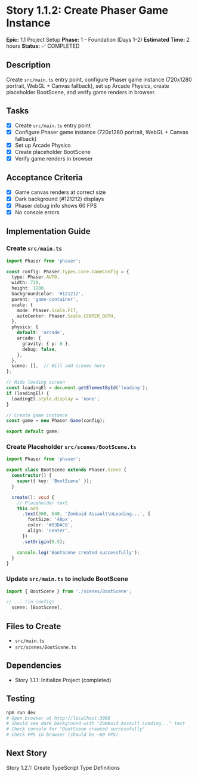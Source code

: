 # Story 1.1.2: Create Phaser Game Instance

**Epic:** 1.1 Project Setup
**Phase:** 1 - Foundation (Days 1-2)
**Estimated Time:** 2 hours
**Status:** ✅ COMPLETED

## Description
Create `src/main.ts` entry point, configure Phaser game instance (720x1280 portrait, WebGL + Canvas fallback), set up Arcade Physics, create placeholder BootScene, and verify game renders in browser.

## Tasks
- [x] Create `src/main.ts` entry point
- [x] Configure Phaser game instance (720x1280 portrait, WebGL + Canvas fallback)
- [x] Set up Arcade Physics
- [x] Create placeholder BootScene
- [x] Verify game renders in browser

## Acceptance Criteria
- [x] Game canvas renders at correct size
- [x] Dark background (#121212) displays
- [x] Phaser debug info shows 60 FPS
- [x] No console errors

## Implementation Guide

### Create `src/main.ts`
```typescript
import Phaser from 'phaser';

const config: Phaser.Types.Core.GameConfig = {
  type: Phaser.AUTO,
  width: 720,
  height: 1280,
  backgroundColor: '#121212',
  parent: 'game-container',
  scale: {
    mode: Phaser.Scale.FIT,
    autoCenter: Phaser.Scale.CENTER_BOTH,
  },
  physics: {
    default: 'arcade',
    arcade: {
      gravity: { y: 0 },
      debug: false,
    },
  },
  scene: [],  // Will add scenes here
};

// Hide loading screen
const loadingEl = document.getElementById('loading');
if (loadingEl) {
  loadingEl.style.display = 'none';
}

// Create game instance
const game = new Phaser.Game(config);

export default game;
```

### Create Placeholder `src/scenes/BootScene.ts`
```typescript
import Phaser from 'phaser';

export class BootScene extends Phaser.Scene {
  constructor() {
    super({ key: 'BootScene' });
  }

  create(): void {
    // Placeholder text
    this.add
      .text(360, 640, 'Zomboid Assault\nLoading...', {
        fontSize: '48px',
        color: '#03DAC6',
        align: 'center',
      })
      .setOrigin(0.5);

    console.log('BootScene created successfully');
  }
}
```

### Update `src/main.ts` to include BootScene
```typescript
import { BootScene } from './scenes/BootScene';

// ... (in config)
  scene: [BootScene],
```

## Files to Create
- `src/main.ts`
- `src/scenes/BootScene.ts`

## Dependencies
- Story 1.1.1: Initialize Project (completed)

## Testing
```bash
npm run dev
# Open browser at http://localhost:3000
# Should see dark background with "Zomboid Assault Loading..." text
# Check console for "BootScene created successfully"
# Check FPS in browser (should be ~60 FPS)
```

## Next Story
Story 1.2.1: Create TypeScript Type Definitions
